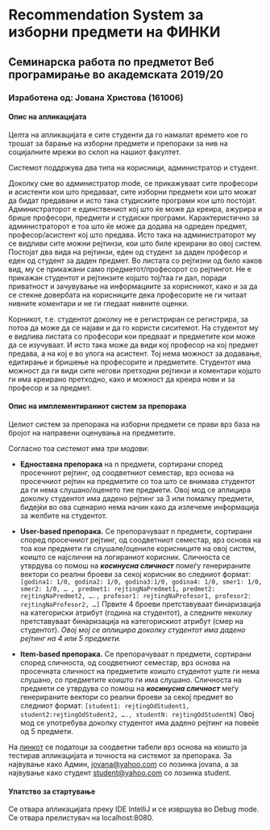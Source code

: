
# Recommendation System за изборни предмети на ФИНКИ

## Семинарска работа по предметот Веб програмирање во академската 2019/20

### Изработена од: Јована Христова (161006)

#### Опис на апликацијата

Целта на апликацијата е сите студенти да го намалат времето кое го трошат за барање на изборни предмети и препораки за нив на социјалните мрежи во склоп на нашиот факултет.

Системот поддржува два типа на корисници, администратор и студент.

Доколку сме во администратор mode, се прикажуваат сите професори и асистенти кои што предаваат, сите изборни предмети кои што можат да бидат предавани и исто така студиските програми кои што постојат. Администраторот е единствениот кој што ќе може да креира, ажурира и брише професори, предмети и студиски програми. Карактеристично за администраторот е тоа што ќе може да додава на одреден предмет, професор/асистент кој што предава. Исто така на администраторот му се видливи сите можни рејтинзи, кои што биле креирани во овој систем. Постојат два вида на рејтинзи, еден од студент за даден професор и еден од студент за даден предмет. Во листата со рејтизни од било каков вид, му се прикажани само предметот/професорот со рејтингот. Не е прикажан студентот и рејтинзите којшто тој/таа ги дал, поради приватност и зачувување на информациите за корисникот, како и за да се стекне довербата на корисниците дека професорите не ги читаат нивните коментари и не ги гледаат нивните оценки.

Корникот, т.е. студентот доколку не е регистриран се регистрира, за потоа да може да се најави и да го користи сиситемот. На студентот му е видлива листата со професори кои предваат и предметите кои може да се изучуваат. И исто така може да види кој професор на кој предмет предава, а на кој е во улога на асистент. Тој нема можност за додавање, едитирање и бришење на професорите и предметите. Студентот има можност да ги види сите негови претходни рејтинзи и коментари којшто ги има креирано претходно, како и можност да креира нови и за професор и за предмет.

#### Опис на имплементираниот систем за препорака
Целиот систем за препорака на изборни предмети се прави врз база на бројот на направени оценувања на предметите.

Согласно тоа системот има *три модови*:

- **Едноставна препорака** на n предмети, сортирани според просечниот рејтинг, од соодветниот семестар, врз основа на просечниот рејтин на предметите со тоа што се внимава студентот да ги нема слушано/оценето тие предмети. Овој мод се аплицира доколку студентот има дадено рејтинг за 3 или помалку предмети, бидејќи во ова сценарио нема начин како да излечеме информација за желбите на студентот.

- **User-based препорака.** Се препорачуваат n предмети, сортирани според просечниот рејтинг, од соодветниот семестар, врз основа на тоа кои предмети ги слушале/оцениле корисниците на овој систем, коишто се најслични на логираниот корисник. Сличноста се утврдува со помош на ***косинусна сличност*** помеѓу генерираните вектори со реални броеви за секој корисник во следниот формат:
`[godina1: 1/0, godina2: 1/0, godina3:1/0, godina4: 1/0, smer1: 1/0, smer2: 1/0, … , predmet1: rejtingNaPredmet1, predmet2: rejtingNaPredmet2, …., profesor1: rejtingNaProfesor1, profesor2: rejtingNaProfesor2, …]`
Првите 4 броеви претставуваат бинаризација на категориски атрибут (година на студентот), а следните неколку претставуваат бинаризација на категорискиот атрибут (смер на студентот). *Овој мој се аплицира доколку студентот има дадено рејтинг на 4 или 5 предмети.*

- **Item-based препорака.** Се препорачуваат n предмети, сортирани според сличноста, од соодветниот семестар, врз основа на просечната сличност на предметите коишто студентот уште ги нема слушано, со предметите коишто ги има слушано.
Сличноста на предмети се утврдува со помош на ***косинусна сличност*** меѓу генерираните вектори со реални броеви за секој предмет во следниот формат:
`[student1: rejtingOdStudent1, student2:rejtingOdStudent2, …., studentN: rejtingOdStudentN]`
Овој мод се употребува доколку студентот има дадено рејтинг на повеќе од 5 предмети.

На [линкот](https://drive.google.com/open?id=1QsPzTW_SToIGtkJgsnn7AEdmxdb5Im2M) се податоци за соодветни табели врз основа на коишто ја тестирав апликацијата и точноста на системот за препорака. За највување како Админ, jovana@yahoo.com со лозинка jovana, а за највување како студент student@yahoo.com со лозинка student. 


#### Упатство за стартување

Се отвара апликацијата преку IDE IntelliJ и се извршува во Debug mode. Се отвара прелистувач на localhost:8080.
